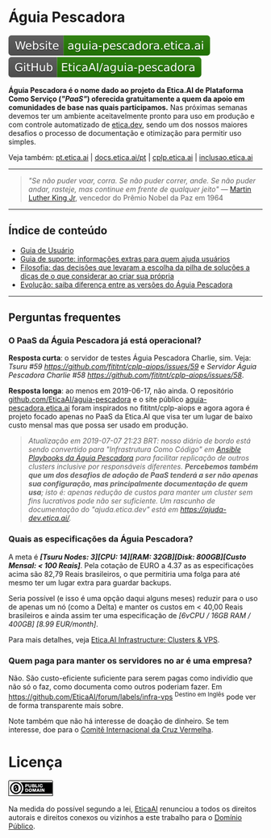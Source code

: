 # Águia Pescadora

[![Website: aguia-pescadora.etica.ai](img/badges/website.svg)](https://aguia-pescadora.etica.ai) [![GitHub: EticaAI/aguia-pescadora](img/badges/github.svg)](https://github.com/EticaAI/aguia-pescadora)

**Águia Pescadora é o nome dado ao projeto da Etica.AI de Plataforma Como Serviço
(_"PaaS"_) oferecida gratuitamente a quem da apoio em comunidades de base nas
quais participamos.** Nas próximas semanas devemos ter um ambiente
aceitavelmente pronto para uso em produção e com controle automatizado de
[etica.dev](https://etica.dev), sendo um dos nossos maiores desafios o processo
de documentação e otimização para permitir uso simples.

Veja também: [pt.etica.ai](https://pt.etica.ai) \| [docs.etica.ai/pt](https://docs.etica.ai/pt) \| [cplp.etica.ai](https://cplp.etica.ai) \| [inclusao.etica.ai](https://inclusao.etica.ai) 

---

<!--
<figure class="image">
  <img src="img/aguia-pescadora-banner.jpg" alt="{{ include.description }}">
  <figcaption>Águia Pescadora © Andy Morffew</figcaption>
</figure>
-->

> _"Se não puder voar, corra. Se não puder correr, ande. Se não puder andar,
> rasteje, mas continue em frente de qualquer jeito"_
> — [Martin Luther King Jr](https://pt.wikipedia.org/wiki/Martin_Luther_King_Jr.), vencedor do Prêmio Nobel da Paz em 1964

---

## Índice de conteúdo

- [Guia de Usuário](guia-de-usuario/)
- [Guia de suporte: informações extras para quem ajuda usuários](./guia-de-suporte/)
- [Filosofia: das decisões que levaram a escolha da pilha de soluções a dicas de o que considerar ao criar sua própria](filosofia/)
- [Evolução: saiba diferença entre as versões do Águia Pescadora](evolucao/)

<!--
- Sites extras da Etica.AI relacionados ao Águia Pescadora
  - [Inclusão Digital - Etica.AI: Recursos gratuitos de apoio à inclusão digital de pessoas desenvolvedoras de tecnologia](https://inclusao.etica.ai/)
  - [Contexto tecnológico para fomento de Ética na Inteligência Artificial na CPLP](https://cplp.etica.ai/)
-->

---

## Perguntas frequentes

### O PaaS da Águia Pescadora já está operacional?
**Resposta curta**: o servidor de testes Águia Pescadora Charlie, sim. Veja:
_Tsuru #59 <https://github.com/fititnt/cplp-aiops/issues/59>_ e _Servidor Águia
Pescadora Charlie #58 <https://github.com/fititnt/cplp-aiops/issues/58>_.

**Resposta longa**: ao menos em 2019-06-17, não ainda. O repositório
[github.com/EticaAI/aguia-pescadora](https://github.com/EticaAI/aguia-pescadora)
e o site público [aguia-pescadora.etica.ai](https://aguia-pescadora.etica.ai/)
foram inspirados no fititnt/cplp-aiops e agora agora é projeto focado apenas no
PaaS da Etica.AI que visa ter um lugar de baixo custo mensal mas que possa ser
usado em produção.

> _Atualização em 2019-07-07 21:23 BRT: nosso diário de bordo está sendo
convertido para "Infrastrutura Como Código" em
[Ansible Playbooks da Águia Pescadora](https://github.com/EticaAI/aguia-pescadora-ansible-playbooks)
para facilitar replicação de outros clusters inclusive por responsáveis
diferentes. **Percebemos também que um dos desafios de adoção de PaaS tenderá a
ser não apenas sua configuração, mas principalmente documentação de quem usa**;
isto é: apenas redução de custos para manter um cluster sem fins lucrativos pode
não ser suficiente. Um rascunho de documentação do "ajuda.etica.dev"
está em <https://ajuda-dev.etica.ai/>._

### Quais as especificações da Águia Pescadora?
<!--
  - Águia Pescadora Alpha não tem previsão de ser desativada (custa pouco)
  - Águia Pescadora Bravo e Águia Pescadora Charlie não serão renovadas (Estão na OVH)
  - As 3 VPSs VPS Elefante Bornéu YUL não serão renovadas (Estão na OVH)
    - No futuro, caso haja necessidade, poderão ser recriadas _dentro_ da Águia Pescadora
  - aaa
-->

A meta é _**[Tsuru Nodes: 3][CPU: 14][RAM: 32GB][Disk: 800GB][Custo Mensal: < 100 Reais]**_.
Pela cotação de EURO a 4.37 as as especificações acima são 82,79 Reais
brasileiros, o que permitiria uma folga para até mesmo ter um lugar extra para
guardar backups.

Seria possível (e isso é uma opção daqui alguns meses) reduzir para o uso
de apenas um nó (como a Delta) e manter os custos em < 40,00 Reais brasileiros e
ainda assim ter uma especificação de _[6vCPU / 16GB RAM / 400GB] [8.99 EUR/month]_.

Para mais detalhes, veja [Etica.AI Infrastructure: Clusters & VPS](https://github.com/orgs/EticaAI/projects/2).

### Quem paga para manter os servidores no ar é uma empresa?
Não. São custo-eficiente suficiente para serem pagas como indivídio que não
só o faz, como documenta como outros poderiam fazer. Em
<https://github.com/EticaAI/forum/labels/infra-vps> <sup>Destino em Inglês</sup>
pode ver de forma transparente mais sobre.

Note também que não há interesse de doação de dinheiro. Se tem interesse, doe
para o [Comitê Internacional da Cruz Vermelha](https://www.icrc.org/pt).


# Licença

[![Domínio Público](img/dominio-publico.png)](UNLICENSE)

Na medida do possível segundo a lei, [EticaAI](https://github.com/EticaAI)
renunciou a todos os direitos autorais e direitos conexos ou vizinhos a este
trabalho para o [Domínio Público](UNLICENSE).
